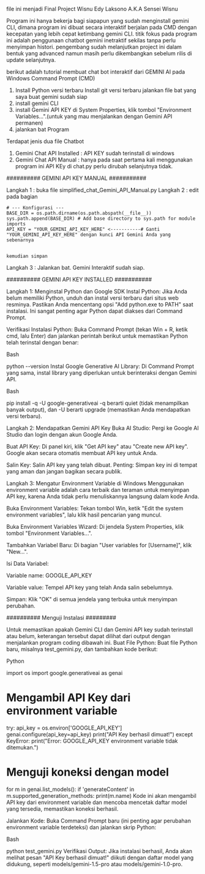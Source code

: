 file ini menjadi Final Project Wisnu Edy Laksono A.K.A Sensei Wisnu

   Program ini hanya bekerja bagi siapapun yang sudah menginstall gemini CLI, dimana program ini dibuat secara interaktif berjalan pada CMD dengan kecepatan yang lebih cepat ketimbang gemini CLI.
   titik fokus pada program ini adalah penggunaan chatbot gemini inetraktif sekilas tanpa perlu menyimpan histori.
  pengembang sudah melanjutkan project ini dalam bentuk yang advanced namun masih perlu dikembangkan sebelum rilis di update selanjutnya.
 
berikut adalah tutorial membuat chat bot interaktif dari GEMINI AI pada Windows Command Prompt (CMD)

1. Install Python versi terbaru Install git versi terbaru jalankan file bat yang saya buat gemini sudah siap
2. install gemini CLI 
3. install Gemini API KEY di System Properties, klik tombol "Environment Variables...".(untuk yang mau menjalankan dengan Gemini API permanen)
4. jalankan bat Program

Terdapat jenis dua file Chatbot
1. Gemini Chat API Installed : API KEY sudah terinstall di windows
2. Gemini Chat API Manual    : hanya pada saat pertama kali menggunakan program ini API KEy di chat.py perlu dirubah selanjutnya tidak.


########## GEMINI API KEY MANUAL ###########

Langkah 1 : buka file simplified_chat_Gemini_API_Manual.py
Langkah 2 : edit pada bagian 


    # --- Konfigurasi ---
    BASE_DIR = os.path.dirname(os.path.abspath(__file__))
    sys.path.append(BASE_DIR) # Add base directory to sys.path for module imports
    API_KEY = "YOUR_GEMINI_API_KEY_HERE" <-----------# Ganti "YOUR_GEMINI_API_KEY_HERE" dengan kunci API Gemini Anda yang sebenarnya


    kemudian simpan
Langkah 3 : Jalankan bat. 
    Gemini Interaktif sudah siap.



########## GEMINI API KEY INSTALLED ###########

Langkah 1: Menginstal Python dan Google SDK
Instal Python: Jika Anda belum memiliki Python, unduh dan instal versi terbaru dari situs web resminya. Pastikan Anda mencentang opsi "Add python.exe to PATH" saat instalasi. Ini sangat penting agar Python dapat diakses dari Command Prompt.

Verifikasi Instalasi Python: Buka Command Prompt (tekan Win + R, ketik cmd, lalu Enter) dan jalankan perintah berikut untuk memastikan Python telah terinstal dengan benar:


Bash

python --version
Instal Google Generative AI Library: Di Command Prompt yang sama, instal library yang diperlukan untuk berinteraksi dengan Gemini API.


Bash

pip install -q -U google-generativeai
-q berarti quiet (tidak menampilkan banyak output), dan -U berarti upgrade (memastikan Anda mendapatkan versi terbaru).


Langkah 2: Mendapatkan Gemini API Key
Buka AI Studio: Pergi ke Google AI Studio dan login dengan akun Google Anda.

Buat API Key: Di panel kiri, klik "Get API key" atau "Create new API key". Google akan secara otomatis membuat API key untuk Anda.

Salin Key: Salin API key yang telah dibuat. Penting: Simpan key ini di tempat yang aman dan jangan bagikan secara publik.

Langkah 3: Mengatur Environment Variable di Windows
Menggunakan environment variable adalah cara terbaik dan teraman untuk menyimpan API key, karena Anda tidak perlu menuliskannya langsung dalam kode Anda.

Buka Environment Variables: Tekan tombol Win, ketik "Edit the system environment variables", lalu klik hasil pencarian yang muncul.

Buka Environment Variables Wizard: Di jendela System Properties, klik tombol "Environment Variables...".

Tambahkan Variabel Baru: Di bagian "User variables for [Username]", klik "New...".

Isi Data Variabel:

Variable name: GOOGLE_API_KEY

Variable value: Tempel API key yang telah Anda salin sebelumnya.

Simpan: Klik "OK" di semua jendela yang terbuka untuk menyimpan perubahan.



########## Menguji Instalasi #########

Untuk memastikan apakah Gemini CLI dan Gemini API key sudah terinstall atau belum, keterangan tersebut dapat dilihat dari output dengan menjalankan program coding dibawah ini.
Buat File Python: Buat file Python baru, misalnya test_gemini.py, dan tambahkan kode berikut:


Python

import os
import google.generativeai as genai

# Mengambil API Key dari environment variable


try:
    api_key = os.environ['GOOGLE_API_KEY']
    genai.configure(api_key=api_key)
    print("API Key berhasil dimuat!")
except KeyError:
    print("Error: GOOGLE_API_KEY environment variable tidak ditemukan.")



# Menguji koneksi dengan model


for m in genai.list_models():
  if 'generateContent' in m.supported_generation_methods:
    print(m.name)
Kode ini akan mengambil API key dari environment variable dan mencoba mencetak daftar model yang tersedia, memastikan koneksi berhasil.

Jalankan Kode: Buka Command Prompt baru (ini penting agar perubahan environment variable terdeteksi) dan jalankan skrip Python:



Bash

python test_gemini.py
Verifikasi Output: Jika instalasi berhasil, Anda akan melihat pesan "API Key berhasil dimuat!" diikuti dengan daftar model yang didukung, seperti models/gemini-1.5-pro atau models/gemini-1.0-pro.


